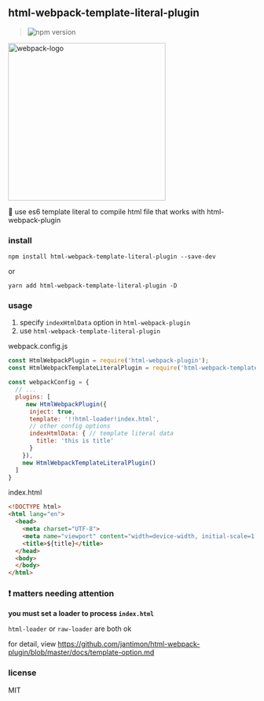
## html-webpack-template-literal-plugin

> <img src="https://img.shields.io/npm/v/html-webpack-template-literal-plugin.svg" alt="npm version" data-canonical-src="https://img.shields.io/npm/v/emojione.svg" style="max-width:100%;">

<img src="https://github.com/webpack/media/blob/master/logo/logo-on-white-bg.png" alt="webpack-logo" width="320" >

 💝 use es6 template literal to compile html file that works with html-webpack-plugin

### install
`npm install html-webpack-template-literal-plugin --save-dev`

or

`yarn add html-webpack-template-literal-plugin -D`

### usage

1. specify `indexHtmlData` option in `html-webpack-plugin`
2. use `html-webpack-template-literal-plugin`

webpack.config.js

```javascript
const HtmlWebpackPlugin = require('html-webpack-plugin');
const HtmlWebpackTemplateLiteralPlugin = require('html-webpack-template-literal-plugin');

const webpackConfig = {
  // ... 
  plugins: [
     new HtmlWebpackPlugin({
      inject: true,
      template: '!!html-loader!index.html',
      // other config options
      indexHtmlData: { // template literal data
        title: 'this is title'
      }
    }),
    new HtmlWebpackTemplateLiteralPlugin()
  ]
}
```

index.html

```html
<!DOCTYPE html>
<html lang="en">
  <head>
    <meta charset="UTF-8">
    <meta name="viewport" content="width=device-width, initial-scale=1.0">
    <title>${title}</title>
  </head>
  <body>
  </body>
</html>
```

###  ❗️ matters needing attention
**you must set a loader to process `index.html`**

`html-loader` or `raw-loader` are both ok  

for detail, view https://github.com/jantimon/html-webpack-plugin/blob/master/docs/template-option.md

### license
MIT
